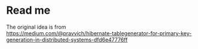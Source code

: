 # Read me

The original idea is from  
https://medium.com/@pravvich/hibernate-tablegenerator-for-primary-key-generation-in-distributed-systems-dfd6e47776ff

